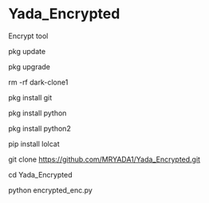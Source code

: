 # Yada_Encrypted
Encrypt tool 

pkg update

pkg upgrade

rm -rf dark-clone1

pkg install git

pkg install python

pkg install python2

pip install lolcat

git clone https://github.com/MRYADA1/Yada_Encrypted.git

cd Yada_Encrypted

python encrypted_enc.py
